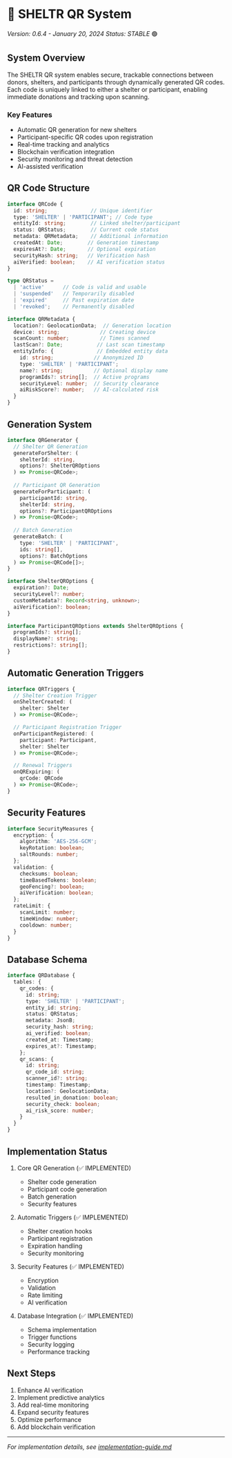 # 📱 SHELTR QR System
*Version: 0.6.4 - January 20, 2024*
*Status: STABLE* 🟢

## System Overview
The SHELTR QR system enables secure, trackable connections between donors, shelters, and participants through dynamically generated QR codes. Each code is uniquely linked to either a shelter or participant, enabling immediate donations and tracking upon scanning.

### Key Features
- Automatic QR generation for new shelters
- Participant-specific QR codes upon registration
- Real-time tracking and analytics
- Blockchain verification integration
- Security monitoring and threat detection
- AI-assisted verification

## QR Code Structure
```typescript
interface QRCode {
  id: string;              // Unique identifier
  type: 'SHELTER' | 'PARTICIPANT'; // Code type
  entityId: string;        // Linked shelter/participant
  status: QRStatus;        // Current code status
  metadata: QRMetadata;    // Additional information
  createdAt: Date;        // Generation timestamp
  expiresAt?: Date;       // Optional expiration
  securityHash: string;   // Verification hash
  aiVerified: boolean;    // AI verification status
}

type QRStatus = 
  | 'active'      // Code is valid and usable
  | 'suspended'   // Temporarily disabled
  | 'expired'     // Past expiration date
  | 'revoked';    // Permanently disabled

interface QRMetadata {
  location?: GeolocationData;  // Generation location
  device: string;             // Creating device
  scanCount: number;          // Times scanned
  lastScan?: Date;           // Last scan timestamp
  entityInfo: {              // Embedded entity data
    id: string;             // Anonymized ID
    type: 'SHELTER' | 'PARTICIPANT';
    name?: string;          // Optional display name
    programIds?: string[];  // Active programs
    securityLevel: number;  // Security clearance
    aiRiskScore?: number;   // AI-calculated risk
  }
}
```

## Generation System
```typescript
interface QRGenerator {
  // Shelter QR Generation
  generateForShelter: (
    shelterId: string,
    options?: ShelterQROptions
  ) => Promise<QRCode>;
  
  // Participant QR Generation
  generateForParticipant: (
    participantId: string,
    shelterId: string,
    options?: ParticipantQROptions
  ) => Promise<QRCode>;
  
  // Batch Generation
  generateBatch: (
    type: 'SHELTER' | 'PARTICIPANT',
    ids: string[],
    options?: BatchOptions
  ) => Promise<QRCode[]>;
}

interface ShelterQROptions {
  expiration?: Date;
  securityLevel?: number;
  customMetadata?: Record<string, unknown>;
  aiVerification?: boolean;
}

interface ParticipantQROptions extends ShelterQROptions {
  programIds?: string[];
  displayName?: string;
  restrictions?: string[];
}
```

## Automatic Generation Triggers
```typescript
interface QRTriggers {
  // Shelter Creation Trigger
  onShelterCreated: (
    shelter: Shelter
  ) => Promise<QRCode>;

  // Participant Registration Trigger
  onParticipantRegistered: (
    participant: Participant,
    shelter: Shelter
  ) => Promise<QRCode>;

  // Renewal Triggers
  onQRExpiring: (
    qrCode: QRCode
  ) => Promise<QRCode>;
}
```

## Security Features
```typescript
interface SecurityMeasures {
  encryption: {
    algorithm: 'AES-256-GCM';
    keyRotation: boolean;
    saltRounds: number;
  };
  validation: {
    checksums: boolean;
    timeBasedTokens: boolean;
    geoFencing?: boolean;
    aiVerification: boolean;
  };
  rateLimit: {
    scanLimit: number;
    timeWindow: number;
    cooldown: number;
  }
}
```

## Database Schema
```typescript
interface QRDatabase {
  tables: {
    qr_codes: {
      id: string;
      type: 'SHELTER' | 'PARTICIPANT';
      entity_id: string;
      status: QRStatus;
      metadata: JsonB;
      security_hash: string;
      ai_verified: boolean;
      created_at: Timestamp;
      expires_at?: Timestamp;
    };
    qr_scans: {
      id: string;
      qr_code_id: string;
      scanner_id?: string;
      timestamp: Timestamp;
      location?: GeolocationData;
      resulted_in_donation: boolean;
      security_check: boolean;
      ai_risk_score: number;
    }
  }
}
```

## Implementation Status
1. Core QR Generation (✅ IMPLEMENTED)
   - Shelter code generation
   - Participant code generation
   - Batch generation
   - Security features

2. Automatic Triggers (✅ IMPLEMENTED)
   - Shelter creation hooks
   - Participant registration
   - Expiration handling
   - Security monitoring

3. Security Features (✅ IMPLEMENTED)
   - Encryption
   - Validation
   - Rate limiting
   - AI verification

4. Database Integration (✅ IMPLEMENTED)
   - Schema implementation
   - Trigger functions
   - Security logging
   - Performance tracking

## Next Steps
1. Enhance AI verification
2. Implement predictive analytics
3. Add real-time monitoring
4. Expand security features
5. Optimize performance
6. Add blockchain verification

---
*For implementation details, see [implementation-guide.md](../guides/implementation-guide.md)*
